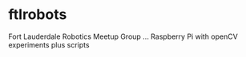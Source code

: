 # ftlrobots
Fort Lauderdale Robotics Meetup Group ... Raspberry Pi with openCV experiments plus scripts
